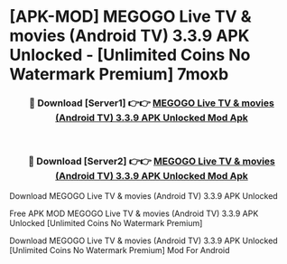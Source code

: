 # [APK-MOD] MEGOGO  Live TV & movies (Android TV) 3.3.9 APK Unlocked - [Unlimited Coins No Watermark Premium] 7moxb



<div align="center">
<h3>🔴 Download [Server1] 👉👉 <a href="https://momento.my/?title=MEGOGO__Live_TV_&_movies_(Android_TV)_3.3.9_APK_Unlocked">MEGOGO  Live TV & movies (Android TV) 3.3.9 APK Unlocked Mod Apk</a></h3><br>

<h3>🔴 Download [Server2] 👉👉 <a href="https://momento.my/?title=MEGOGO__Live_TV_&_movies_(Android_TV)_3.3.9_APK_Unlocked">MEGOGO  Live TV & movies (Android TV) 3.3.9 APK Unlocked Mod Apk</a></h3>
</div>



Download MEGOGO  Live TV & movies (Android TV) 3.3.9 APK Unlocked 

Free APK MOD MEGOGO  Live TV & movies (Android TV) 3.3.9 APK Unlocked [Unlimited Coins No Watermark Premium]

Download MEGOGO  Live TV & movies (Android TV) 3.3.9 APK Unlocked [Unlimited Coins No Watermark Premium] Mod For Android
